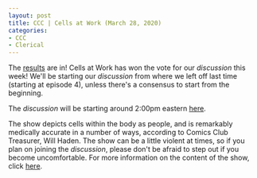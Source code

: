 ```yaml
---
layout: post
title: CCC | Cells at Work (March 28, 2020)
categories:
- CCC
- Clerical
---
```


The [results](https://docs.google.com/forms/d/e/1FAIpQLScmvgEpcCOq1GRfOKCGinC4WXdnQsU-djZ2tmp1B8n1WD-KzQ/viewanalytics) are in!  Cells at Work has won the vote for our *discussion* this week!  We'll be starting our *discussion* from where we left off last time (starting at episode 4), unless there's a consensus to start from the beginning.

The *discussion* will be starting around 2:00pm eastern [here](https://youtu.be/mEPtDF5elOQ).

The show depicts cells within the body as people, and is remarkably medically accurate in a number of ways, according to Comics Club Treasurer, Will Haden.  The show can be a little violent at times, so if you plan on joining the *discussion*, please don't be afraid to step out if you become uncomfortable.  For more information on the content of the show, click [here](https://www.imdb.com/title/tt8673610/parentalguide?ref_=tt_stry_pg).
